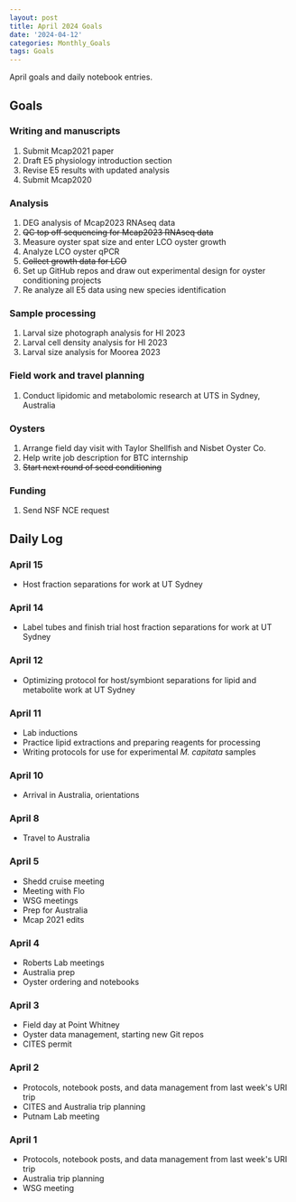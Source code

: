 ```yaml
---
layout: post
title: April 2024 Goals
date: '2024-04-12'
categories: Monthly_Goals
tags: Goals
---
```


April goals and daily notebook entries. 

## Goals  

### Writing and manuscripts 
              
1. Submit Mcap2021 paper
2. Draft E5 physiology introduction section 
3. Revise E5 results with updated analysis
3. Submit Mcap2020 

### Analysis

1. DEG analysis of Mcap2023 RNAseq data 
2. ~~QC top off sequencing for Mcap2023 RNAseq data~~ 
2. Measure oyster spat size and enter LCO oyster growth
3. Analyze LCO oyster qPCR 
4. ~~Collect growth data for LCO~~ 
5. Set up GitHub repos and draw out experimental design for oyster conditioning projects 
6. Re analyze all E5 data using new species identification

### Sample processing

1. Larval size photograph analysis for HI 2023 
2. Larval cell density analysis for HI 2023
3. Larval size analysis for Moorea 2023

### Field work and travel planning

1. Conduct lipidomic and metabolomic research at UTS in Sydney, Australia

### Oysters 

1. Arrange field day visit with Taylor Shellfish and Nisbet Oyster Co.
2. Help write job description for BTC internship
3. ~~Start next round of seed conditioning~~

### Funding 

1. Send NSF NCE request

## **Daily Log**   

### April 15 

- Host fraction separations for work at UT Sydney

### April 14

- Label tubes and finish trial host fraction separations for work at UT Sydney 

### April 12 

- Optimizing protocol for host/symbiont separations for lipid and metabolite work at UT Sydney 

### April 11 

- Lab inductions
- Practice lipid extractions and preparing reagents for processing 
- Writing protocols for use for experimental *M. capitata* samples

### April 10 

- Arrival in Australia, orientations 

### April 8 

- Travel to Australia

### April 5 

- Shedd cruise meeting 
- Meeting with Flo 
- WSG meetings
- Prep for Australia 
- Mcap 2021 edits 

### April 4 

- Roberts Lab meetings 
- Australia prep
- Oyster ordering and notebooks 

### April 3 

- Field day at Point Whitney 
- Oyster data management, starting new Git repos 
- CITES permit 

### April 2 

- Protocols, notebook posts, and data management from last week's URI trip
- CITES and Australia trip planning
- Putnam Lab meeting

### April 1 

- Protocols, notebook posts, and data management from last week's URI trip
- Australia trip planning 
- WSG meeting 